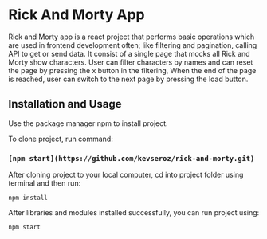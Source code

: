 # Rick And Morty App

Rick and Morty app is a react project that performs basic operations which are used in frontend development often; like filtering and pagination, calling API to get or send data. It consist of a single page that mocks all Rick and Morty show characters. User can filter characters by names and can reset the page by pressing the x button in the filtering, When the end of the page is reached, user can switch to the next page by pressing the load button. 

## Installation and Usage

Use the package manager npm to install project.

To clone project, run command:

### `[npm start](https://github.com/kevseroz/rick-and-morty.git)`

After cloning project to your local computer, cd into project folder using terminal and then run:

 `npm install`

After libraries and modules installed successfully, you can run project using:

 `npm start`


